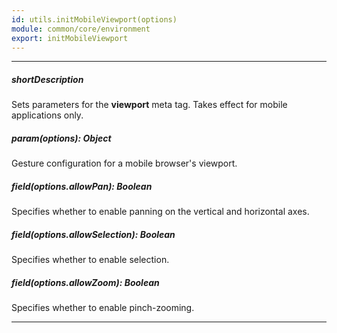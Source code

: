 ```yaml
---
id: utils.initMobileViewport(options)
module: common/core/environment
export: initMobileViewport
---
```

---
##### shortDescription
Sets parameters for the **viewport** meta tag. Takes effect for mobile applications only.

##### param(options): Object
Gesture configuration for a mobile browser's viewport.

##### field(options.allowPan): Boolean
Specifies whether to enable panning on the vertical and horizontal axes.

##### field(options.allowSelection): Boolean
Specifies whether to enable selection.

##### field(options.allowZoom): Boolean
Specifies whether to enable pinch-zooming.

---
